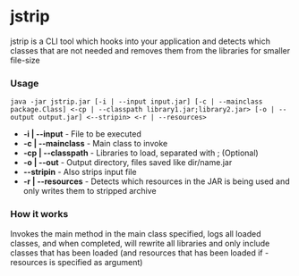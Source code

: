 # jstrip
jstrip is a CLI tool which hooks into your application and detects which classes that are not needed and removes them from the libraries for smaller file-size


### Usage

```
java -jar jstrip.jar [-i | --input input.jar] [-c | --mainclass package.Class] <-cp | --classpath library1.jar;library2.jar> [-o | --output output.jar] <--stripin> <-r | --resources>
```

- __-i | --input__ - File to be executed
- __-c | --mainclass__ - Main class to invoke
- __-cp | --classpath__ - Libraries to load, separated with ; (Optional)
- __-o | --out__ - Output directory, files saved like dir/name.jar
- __--stripin__ - Also strips input file
- __-r | --resources__ - Detects which resources in the JAR is being used and only writes them to stripped archive

### How it works

Invokes the main method in the main class specified, logs all loaded classes, and when completed, will rewrite all libraries and only include classes that has been loaded (and resources that has been loaded if -resources is specified as argument)
